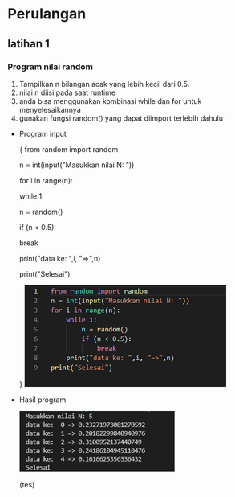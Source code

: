 # Perulangan
## latihan 1
### Program nilai random
1. Tampilkan n bilangan acak yang lebih kecil dari 0.5.
2. nilai n diisi pada saat runtime
3. anda bisa menggunakan kombinasi while dan for untuk menyelesaikannya
4. gunakan fungsi random() yang dapat diimport terlebih dahulu
- Program input<p>
{    from random import random<p>
    n = int(input("Masukkan nilai N: "))<P>
    for i in range(n):<p>
        while 1:<P>
            n = random()<P>
            if (n < 0.5):<p>
             break<P>
        print("data ke: ",i, "=>",n)<p>
    print("Selesai")<p>
}
![Gambar 01](Image/NilaiRandom.PNG)<P>
- Hasil program<p>
![Gambar 02](Image/HasilNilaiRandom.PNG)<P>
(tes)